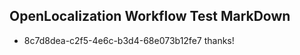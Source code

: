 ## OpenLocalization Workflow Test MarkDown
* 8c7d8dea-c2f5-4e6c-b3d4-68e073b12fe7 thanks!

<!--HONumber=Jul16_HO3-->


